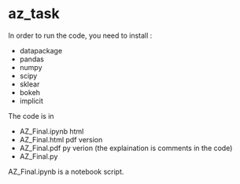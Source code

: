 # az_task

In order to run the code, you need to install :
- datapackage
- pandas 
- numpy 
- scipy
- sklear
- bokeh
- implicit


The code is in 
- AZ_Final.ipynb
html
- AZ_Final.html
pdf version
- AZ_Final.pdf
py verion (the explaination is comments in the code)
- AZ_Final.py

AZ_Final.ipynb is a notebook script.
